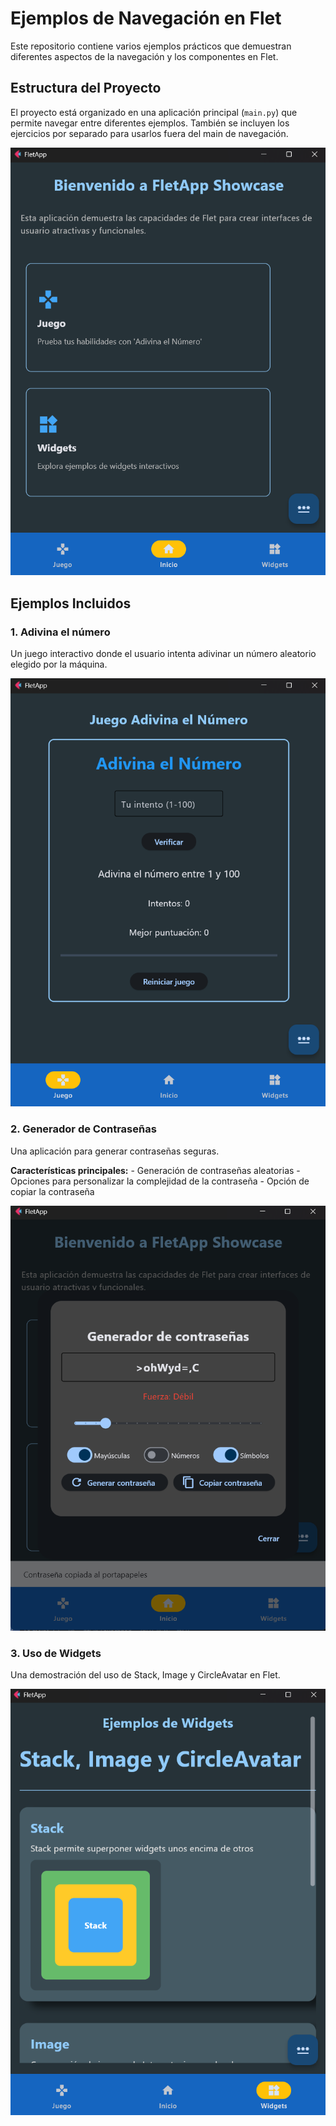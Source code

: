 # Ejemplos de Navegación en Flet

Este repositorio contiene varios ejemplos prácticos que demuestran diferentes aspectos de la navegación y los componentes en Flet.

## Estructura del Proyecto

El proyecto está organizado en una aplicación principal (`main.py`) que permite navegar entre diferentes ejemplos.
También se incluyen los ejercicios por separado para usarlos fuera del main de navegación.

![Pantalla principal](https://github.com/ParcivalDev/Flet2/blob/main/capturas/inicio.png)

## Ejemplos Incluidos

### 1. Adivina el número

Un juego interactivo donde el usuario intenta adivinar un número aleatorio elegido por la máquina.

![Advina el número](https://github.com/ParcivalDev/Flet2/blob/main/capturas/adivina.png)

### 2. Generador de Contraseñas

Una aplicación para generar contraseñas seguras.

**Características principales:**
    - Generación de contraseñas aleatorias
    - Opciones para personalizar la complejidad de la contraseña
    - Opción de copiar la contraseña

![Generador de Contraseñas](https://github.com/ParcivalDev/Flet2/blob/main/capturas/generador_pass.png)

### 3. Uso de Widgets

Una demostración del uso de Stack, Image y CircleAvatar en Flet.

![Widgets](https://github.com/ParcivalDev/Flet2/blob/main/capturas/widgets.png)

